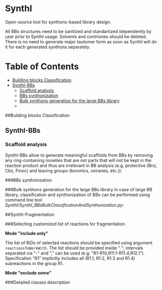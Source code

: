 # SynthI
Open-source tool for synthons-based library design.


All BBs structures need to be sanitized and standartized idependently by user prior to SynthI usage. Solvents and contriones should be deleted. There is no need to generate major tautomer form as soon as SynthI will do it for each generated synthons separately.    

# Table of Contents
* [Building blocks Classification]()
* [SynthI-BBs]()
    * [Scaffold analysis]()
    * [BBs synthonization]()
    * [Bulk synthons generation for the large BBs library]()
    *


##Building blocks Classification

## SynthI-BBs 

### Scaffold analysis

SynthI-BBs allow to generate meaningful scaffolds from BBs by removing any ring-containing moieties that are not parts that will not be kept in the reaction product and thus are irrelevant in BB analysis (e.g. protective (Bnz, Cbz, Fmoc) and leaving groups (boronics, oxiranes, etc.)):

###BBs synthonization

###Bulk synthons generation for the large BBs library
In case of large BB library, classification and synthonization of BBs can be performed using command line tool *SynthI/SynthI_BBsBulkClassificationAndSynthonization.py*:

##SynthI-Fragmentation

###Selecting customized list of reactions for fragmentation

**Mode "include only"**

The list of RiDs of selected reactions should be specified using argument `reactionsToWorkWith`. The list should be provided inside " "; intervals separated via "-" and "," can be used (e.g. "R1-R10,R11.1-R11.4,R12.1"). Specification "R1" implicitly includes all (R1.1, R1.2, R1.3 and R1.4) subreactions in the group R1.
  
**Mode "exclude some"**

###Detailed classes description
